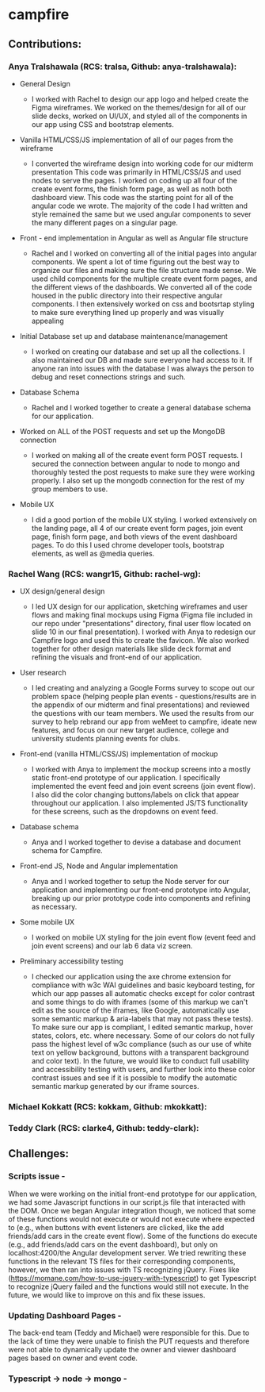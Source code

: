 # campfire

## Contributions:

### **Anya Tralshawala (RCS: tralsa, Github: anya-tralshawala):** 
* General Design
    * I worked with Rachel to design our app logo and helped create the Figma wireframes. We worked on the themes/design for all of our slide decks, worked on UI/UX, and styled all of the components in our app using CSS and bootstrap elements.
    
* Vanilla HTML/CSS/JS implementation of all of our pages from the wireframe
    * I converted the wireframe design into working code for our midterm presentation This code was primarily in HTML/CSS/JS and used nodes to serve the pages. I worked on coding up all four of the create event forms, the finish form page, as well as noth both dashboard view. This code was the starting point for all of the angular code we wrote. The majority of the code I had written and style remained the same but we used angular components to sever the many different pages on a singular page.
    
* Front - end implementation in Angular as well as Angular file structure
    * Rachel and I worked on converting all of the initial pages into angular components. We spent a lot of time figuring out the best way to organize our files and making sure the file structure made sense. We used child components for the multiple create event form pages, and the different views of the dashboards. We converted all of the code housed in the public directory into their respective angular components. I then extensively worked on css and bootsrtap styling to make sure everything lined up properly and was visually appealing

* Initial Database set up and database maintenance/management
    * I worked on creating our database and set up all the collections. I also maintained our DB and made sure everyone had access to it. If anyone ran into issues with the database I was always the person to debug and reset connections strings and such.

* Database Schema
    * Rachel and I worked together to create a general database schema for our application. 

* Worked on ALL of the POST requests and set up the MongoDB connection
    * I worked on making all of the create event form POST requests. I secured the connection between angular to node to mongo and thoroughly tested the post requests to make sure they were working properly. I also set up the mongodb connection for the rest of my group members to use.

* Mobile UX
    * I did a good portion of the mobile UX styling. I worked extensively on the landing page, all 4 of our create event form pages, join event page, finish form page, and both views of the event dashboard pages. To do this I used chrome developer tools, bootstrap elements, as well as @media queries.

### **Rachel Wang (RCS: wangr15, Github: rachel-wg):**
* UX design/general design
	* I led UX design for our application, sketching wireframes and user flows and making final mockups using Figma (Figma file included in our repo under "presentations" directory, final user flow located on slide 10 in our final presentation). I worked with Anya to redesign our Campfire logo and used this to create the favicon. We also worked together for other design materials like slide deck format and refining the visuals and front-end of our application. 
	  
* User research
	* I led creating and analyzing a Google Forms survey to scope out our problem space (helping people plan events - questions/results are in the appendix of our midterm and final presentations) and reviewed the questions with our team members. We used the results from our survey to help rebrand our app from weMeet to campfire, ideate new features, and focus on our new target audience, college and university students planning events for clubs. 
	
* Front-end (vanilla HTML/CSS/JS) implementation of mockup 
	* I worked with Anya to implement the mockup screens into a mostly static front-end prototype of our application. I specifically implemented the event feed and join event screens (join event flow). I also did the color changing buttons/labels on click that appear throughout our application. I also implemented JS/TS functionality for these screens, such as the dropdowns on event feed.  

* Database schema
	* Anya and I worked together to devise a database and document schema for Campfire. 
	
* Front-end JS, Node and Angular implementation
	* Anya and I worked together to setup the Node server for our application and implementing our front-end prototype into Angular, breaking up our prior prototype code into components and refining as necessary. 

* Some mobile UX
	* I worked on mobile UX styling for the join event flow (event feed and join event screens) and our lab 6 data viz screen.
	
* Preliminary accessibility testing
	* I checked our application using the axe chrome extension for compliance with w3c WAI guidelines and basic keyboard testing, for which our app passes all automatic checks except for color contrast and some things to do with iframes (some of this markup we can't edit as the source of the iframes, like Google, automatically use some semantic markup & aria-labels that may not pass these tests). To make sure our app is compliant, I edited semantic markup, hover states, colors, etc. where necessary. Some of our colors do not fully pass the highest level of w3c compliance (such as our use of white text on yellow background, buttons with a transparent background and color text). In the future, we would like to conduct full usability and accessibility testing with users, and further look into these color contrast issues and see if it is possible to modify the automatic semantic markup generated by our iframe sources.


### **Michael Kokkatt (RCS: kokkam, Github: mkokkatt):**


### **Teddy Clark (RCS: clarke4, Github: teddy-clark):**


## Challenges:

### Scripts issue - 
When we were working on the initial front-end prototype for our application, we had some Javascript functions in our script.js file that interacted with the DOM. Once we began Angular integration though, we noticed that some of these functions would not execute or would not execute where expected to (e.g., when buttons with event listeners are clicked, like the add friends/add cars in the create event flow). Some of the functions do execute (e.g., add friends/add cars on the event dashboard), but only on localhost:4200/the Angular development server. We tried rewriting these functions in the relevant TS files for their corresponding components, however, we then ran into issues with TS recognizing jQuery. Fixes like (https://momane.com/how-to-use-jquery-with-typescript) to get Typescript to recognize jQuery failed and the functions would still not execute. In the future, we would like to improve on this and fix these issues. 

### Updating Dashboard Pages  - 
The back-end team (Teddy and Michael) were responsible for this. Due to the lack of time they were unable to finish the PUT requests and therefore were not able to dynamically update the owner and viewer dashboard pages based on owner and event code.

### Typescript -> node -> mongo - 
